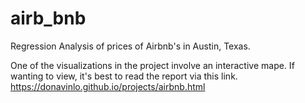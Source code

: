 # airb_bnb
 Regression Analysis of prices of Airbnb's in Austin, Texas.
 
 One of the visualizations in the project involve an interactive mape. If wanting to view, it's best to read the report via this link. https://donavinlo.github.io/projects/airbnb.html 
